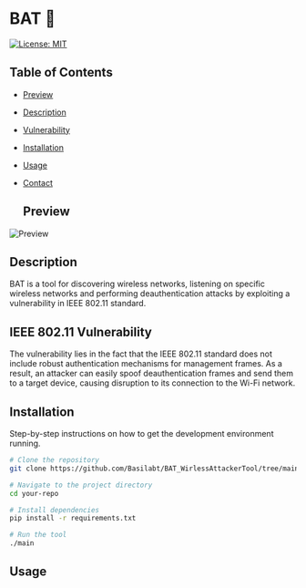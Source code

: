 # BAT 🦇

[![License: MIT](https://img.shields.io/badge/License-MIT-yellow.svg)](https://github.com/Basilabt/BAT_WirlessTool/blob/main/LICENSE)


## Table of Contents

- [Preview](#preview)
- [Description](#description)
- [Vulnerability](#vulnerability)
- [Installation](#scenario)
- [Usage](#usage)
- [Contact](#contact)

  ## Preview
![Preview](https://github.com/Basilabt/BAT_WirlessTool/assets/77483631/0fa1b03b-0f48-45a4-8c5e-24b298f225c3)

## Description
BAT is a tool for discovering wireless networks, listening on specific wireless networks and performing deauthentication attacks by exploiting a vulnerability in IEEE 802.11 standard.

## IEEE 802.11 Vulnerability

The vulnerability lies in the fact that the IEEE 802.11 standard does not include robust authentication mechanisms for management frames. As a result, an attacker can easily spoof deauthentication frames and send them to a target device, causing disruption to its connection to the Wi-Fi network.



## Installation

Step-by-step instructions on how to get the development environment running.

```bash
# Clone the repository
git clone https://github.com/Basilabt/BAT_WirlessAttackerTool/tree/main/BAT_WirelessTool

# Navigate to the project directory
cd your-repo

# Install dependencies
pip install -r requirements.txt

# Run the tool
./main


```

## Usage 

